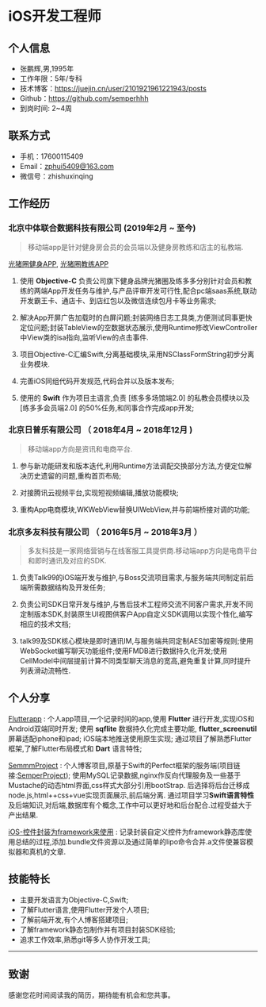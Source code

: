 # iOS开发工程师

## 个人信息

* 张鹏辉,男,1995年
* 工作年限：5年/专科
* 技术博客：https://juejin.cn/user/2101921961221943/posts
* Github：https://github.com/semperhhh
* 到岗时间: 2~4周

## 联系方式

- 手机：17600115409
- Email：zphui5409@163.com
- 微信号：zhishuxinqing

## 工作经历

### 北京中体联合数据科技有限公司 (2019年2月 ~ 至今)

> 移动端app是针对健身房会员的会员端以及健身房教练和店主的私教端. 

[光猪圈健身APP](https://apps.apple.com/cn/app/光猪圈健身/id1027673267), [光猪圈教练APP](https://apps.apple.com/cn/app/光猪圈教练/id1180466459)

1. 使用 **Objective-C** 负责公司旗下健身品牌光猪圈及练多多分别针对会员和教练的两端App开发任务与维护,与产品评审开发可行性,配合pc端saas系统,联动开发霸王卡、通店卡、到店红包以及微信连续包月卡等业务需求;

2. 解决App开屏广告加载时的白屏问题;封装网络日志工具类,方便测试同事更快定位问题;封装TableView的空数据状态展示,使用Runtime修改ViewController中View类的isa指向,监听View的点击事件.

3. 项目Objective-C汇编Swift,分离基础模块,采用NSClassFormString初步分离业务模块.

4. 完善iOS同组代码开发规范,代码合并以及版本发布;

5. 使用的 **Swift** 作为项目主语言,负责 [练多多场馆端2.0] 的私教会员模块以及 [练多多会员端2.0] 的50%任务,和同事合作完成app开发;


### 北京日普乐有限公司 （ 2018年4月 ~ 2018年12月 )

> 移动端app方向是资讯和电商平台.

1. 参与新功能研发和版本迭代,利用Runtime方法调配交换部分方法,方便定位解决历史遗留的问题,重构首页布局;

2. 对接腾讯云视频平台,实现短视频编辑,播放功能模块;

3. 重构App电商模块,WKWebView替换UIWebView,并与前端桥接对调的功能;

### 北京多友科技有限公司 （ 2016年5月 ~ 2018年3月 ）

> 多友科技是一家网络营销与在线客服工具提供商.移动端app方向是电商平台和即时通讯及对应的SDK.

1. 负责Talk99的iOS端开发与维护,与Boss交流项目需求,与服务端共同制定前后端所需数据结构及开发任务;

2. 负责公司SDK日常开发与维护,与售后技术工程师交流不同客户需求,开发不同定制版本SDK,封装原生UI视图供客户App自定义SDK调用以实现个性化,编写相应的技术文档;

3. talk99及SDK核心模块是即时通讯IM,与服务端共同定制AES加密等规则;使用WebSocket编写聊天功能组件;使用FMDB进行数据持久化开发;使用CellModel中间层提前计算不同类型聊天消息的宽高,避免重复计算,同时提升列表滑动流畅性.

## 个人分享

[Flutterapp]() :
个人app项目,一个记录时间的app,使用 **Flutter** 进行开发,实现iOS和Android双端同时开发;
使用 **sqflite** 数据持久化完成主要功能, **flutter_screenutil** 屏幕适配iphone和ipad;
iOS端本地推送使用原生实现;
通过项目了解熟悉Flutter框架,了解Flutter布局模式和 **Dart** 语言特性;

[SemmmProject](https://github.com/semperhhh/SemmmProject) :
个人博客项目,原基于Swift的Perfect框架的服务端(项目链接:[SemperProject](https://github.com/semperhhh/SemperProject));
使用MySQL记录数据,nginx作反向代理服务及一些基于Mustache的动态html界面,css样式大部分引用bootStrap.
后选择将后台迁移成node.js,html++css+vue实现页面展示,前后端分离.
通过项目学习**Swift语言特性**及后端知识,对后端,数据库有个概念,工作中可以更好地和后台配合.过程受益大于产出结果.

[iOS-控件封装为framework来使用](https://juejin.im/post/5c0a117be51d4538994af76b) :
记录封装自定义控件为framework静态库使用总结的过程,添加.bundle文件资源以及通过简单的lipo命令合并.a文件使兼容模拟器和真机的文章.

## 技能特长

* 主要开发语言为Objective-C,Swift;
* 了解Flutter语言,使用Flutter开发个人项目;
* 了解前端开发,有个人博客搭建项目;
* 了解framework静态包制作并有项目封装SDK经验;
* 追求工作效率,熟悉git等多人协作开发工具;

- - -

## 致谢

感谢您花时间阅读我的简历，期待能有机会和您共事。
      
      
